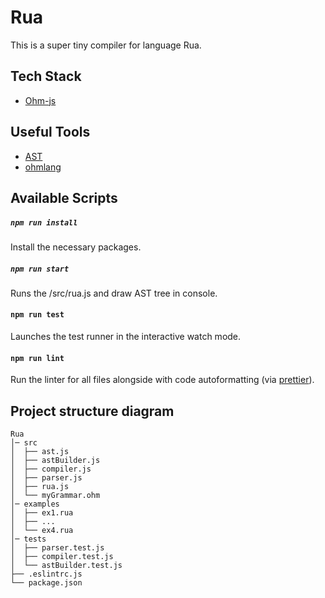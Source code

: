 # Rua 
This is a super tiny compiler for language Rua.

## Tech Stack

- [Ohm-js](https://github.com/harc/ohm)

## Useful Tools
- [AST](https://esprima.org/demo/parse.html#)
- [ohmlang](https://ohmlang.github.io/editor/)
  
## Available Scripts
##### `npm run install`
Install the necessary packages.

##### `npm run start`
Runs the /src/rua.js and draw AST tree in console.

#### `npm run test`
Launches the test runner in the interactive watch mode.

#### `npm run lint`
Run the linter for all files alongside with code autoformatting (via [prettier](https://prettier.io/)).

## Project structure diagram
```
Rua
│─ src
│  ├── ast.js
│  ├── astBuilder.js
│  ├── compiler.js
│  ├── parser.js
│  ├── rua.js
│  └── myGrammar.ohm
│─ examples
│  ├── ex1.rua
│  ├── ...
│  └── ex4.rua
│─ tests
│  ├── parser.test.js
│  ├── compiler.test.js
│  └── astBuilder.test.js
├── .eslintrc.js
└── package.json
```
